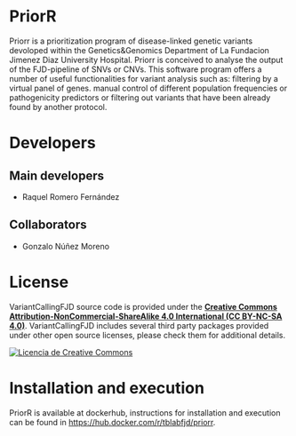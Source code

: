 # PriorR

Priorr is a prioritization program of disease-linked genetic variants devoloped within the Genetics&Genomics Department of La Fundacion Jimenez Diaz University Hospital. Priorr is conceived to analyse the output of the FJD-pipeline of SNVs or CNVs. This software program offers a number of useful functionalities for variant analysis such as: filtering by a virtual panel of genes. manual control of different population frequencies or pathogenicity predictors or filtering out variants that have been already found by another protocol.  

# Developers
## Main developers
 - Raquel Romero Fernández

## Collaborators
 - Gonzalo Núñez Moreno


# License

VariantCallingFJD source code is provided under the [**Creative Commons Attribution-NonCommercial-ShareAlike 4.0 International (CC BY-NC-SA 4.0)**](https://creativecommons.org/licenses/by-nc-sa/4.0/). VariantCallingFJD includes several third party packages provided under other open source licenses, please check them for additional details.

[![Licencia de Creative Commons](https://i.creativecommons.org/l/by-nc-sa/4.0/88x31.png)](http://creativecommons.org/licenses/by-nc-sa/4.0/)


# Installation and execution

PriorR is available at dockerhub, instructions for installation and execution can be found in https://hub.docker.com/r/tblabfjd/priorr.

